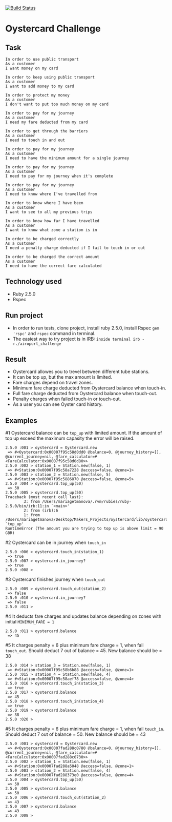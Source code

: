[![Build Status](https://travis-ci.org/MaryDomashneva/oystercard-challenge.svg?branch=master)](https://travis-ci.org/MaryDomashneva/oystercard-challenge)

Oystercard Challenge
==================

Task
-----

```
In order to use public transport
As a customer
I want money on my card

In order to keep using public transport
As a customer
I want to add money to my card

In order to protect my money
As a customer
I don't want to put too much money on my card

In order to pay for my journey
As a customer
I need my fare deducted from my card

In order to get through the barriers
As a customer
I need to touch in and out

In order to pay for my journey
As a customer
I need to have the minimum amount for a single journey

In order to pay for my journey
As a customer
I need to pay for my journey when it's complete

In order to pay for my journey
As a customer
I need to know where I've travelled from

In order to know where I have been
As a customer
I want to see to all my previous trips

In order to know how far I have travelled
As a customer
I want to know what zone a station is in

In order to be charged correctly
As a customer
I need a penalty charge deducted if I fail to touch in or out

In order to be charged the correct amount
As a customer
I need to have the correct fare calculated
```
Technology used
-----

* Ruby 2.5.0
* Rspec

Run project
-----

* In order to run tests, clone project, install ruby 2.5.0, install Rspec ```gem 'rspc'``` and ```rspec``` command in terminal.
* The easiest way to try project is in IRB: ```inside terminal irb -r./airoport_challenge```

Result
-----

* Oystercard allowes you to trevel between different tube stations.
* It can be top up, but the max amount is limited.
* Fare charges depend on travel zones.
* Minimum fare charge deducted from Oystercard balance when touch-in.
* Full fare charge deducted from Oystercard balance when touch-out.
* Penalty charges when failed touch-in or touch-out.
* As a user you can see Oyster card history.

Examples
-----
#1 Oystercard balance can be ```top_up``` with limited amount.
If the amount of top up exceed the maximum capasity the error will be raised.
```
2.5.0 :001 > oystercard = Oystercard.new
 => #<Oystercard:0x00007f95c58d0dd0 @balance=0, @journey_history=[], @current_journey=nil, @fare_calculator=#<FareCalculator:0x00007f95c58d0d80>> 
2.5.0 :002 > station_1 = Station.new(false, 1)
 => #<Station:0x00007f95c58a7228 @access=false, @zone=1> 
2.5.0 :003 > station_2 = Station.new(false, 5)
 => #<Station:0x00007f95c5886870 @access=false, @zone=5> 
2.5.0 :004 > oystercard.top_up(50)
 => 50 
2.5.0 :005 > oystercard.top_up(50)
Traceback (most recent call last):
        3: from /Users/mariagetmanova/.rvm/rubies/ruby-2.5.0/bin/irb:11:in `<main>'
        2: from (irb):6
        1: from /Users/mariagetmanova/Desktop/Makers_Projects/oystercard/lib/oystercard.rb:25:in `top_up'
RuntimeError (The amount you are trying to top up is above limit = 90 GBR)
```
#2 Oystercard can be in journey when ```touch_in```
```
2.5.0 :006 > oystercard.touch_in(station_1)
 => true 
2.5.0 :007 > oystercard.in_journey?
 => true 
2.5.0 :008 > 
```
#3 Oystercard finishes journey when ```touch_out```
```
2.5.0 :009 > oystercard.touch_out(station_2)
 => false 
2.5.0 :010 > oystercard.in_journey?
 => false 
2.5.0 :011 > 
```
#4 It deducts fare charges and updates balance depending on zones with initial ```MINIMUM_FARE = 1```
```
2.5.0 :011 > oystercard.balance
 => 45 
```
#5 It charges penalty = 6 plus minimum fare charge = 1, when fail ```touch_out```. Should deduct 7 out of balance = 45. New balance should be = 38
```
2.5.0 :014 > station_3 = Station.new(false, 1)
 => #<Station:0x00007f95c58b6b88 @access=false, @zone=1> 
2.5.0 :015 > station_4 = Station.new(false, 4)
 => #<Station:0x00007f95c58aef78 @access=false, @zone=4> 
2.5.0 :016 > oystercard.touch_in(station_3)
 => true 
2.5.0 :017 > oystercard.balance
 => 45 
2.5.0 :018 > oystercard.touch_in(station_4)
 => true 
2.5.0 :019 > oystercard.balance
 => 38 
2.5.0 :020 > 
```
#5 It charges penalty = 6 plus minimum fare charge = 1, when fail ```touch_in```. Should deduct 7 out of balance = 50. New balance should be = 43
```
2.5.0 :001 > oystercard = Oystercard.new
 => #<Oystercard:0x00007fad288c0780 @balance=0, @journey_history=[], @current_journey=nil, @fare_calculator=#<FareCalculator:0x00007fad288c0730>> 
2.5.0 :002 > station_1 = Station.new(false, 1)
 => #<Station:0x00007fad288a5048 @access=false, @zone=1> 
2.5.0 :003 > station_2 = Station.new(false, 4)
 => #<Station:0x00007fad288373e0 @access=false, @zone=4> 
2.5.0 :004 > oystercard.top_up(50)
 => 50 
2.5.0 :005 > oystercard.balance
 => 50 
2.5.0 :006 > oystercard.touch_out(station_2)
 => 43 
2.5.0 :007 > oystercard.balance
 => 43 
2.5.0 :008 > 
```
